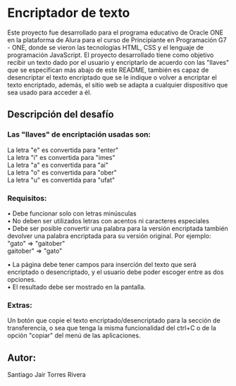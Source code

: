 # Encriptador de texto
Este proyecto fue desarrollado para el programa educativo de Oracle ONE en la plataforma de Alura para el curso de Principiante en Programación G7 - ONE, donde se vieron las tecnologías HTML, CSS y el lenguaje de programación JavaScript. El proyecto desarrollado tiene como objetivo recibir un texto dado por el usuario y encriptarlo de acuerdo con las "llaves" que se especifican más abajo de este README, también es capaz de desencriptar el texto encriptado que se le indique o volver a encriptar el texto encriptado, además, el sitio web se adapta a cualquier dispositivo que sea usado para acceder a él.

## Descripción del desafío
### Las "llaves" de encriptación usadas son:

La letra "e" es convertida para "enter"  
La letra "i" es convertida para "imes"  
La letra "a" es convertida para "ai"  
La letra "o" es convertida para "ober"  
La letra "u" es convertida para "ufat"  

### Requisitos:

• Debe funcionar solo con letras minúsculas  
• No deben ser utilizados letras con acentos ni caracteres especiales   
• Debe ser posible convertir una palabra para la versión encriptada también devolver una palabra encriptada para su versión original. Por ejemplo:  
"gato" => "gaitober"  
gaitober" => "gato"

• La página debe tener campos para inserción del texto que será encriptado o desencriptado, y el usuario debe poder escoger entre as dos opciones.   
• El resultado debe ser mostrado en la pantalla.

### Extras:
Un botón que copie el texto encriptado/desencriptado para la sección de transferencia, o sea que tenga la misma funcionalidad del ctrl+C o de la opción "copiar" del menú de las aplicaciones.

## Autor:
Santiago Jair Torres Rivera
